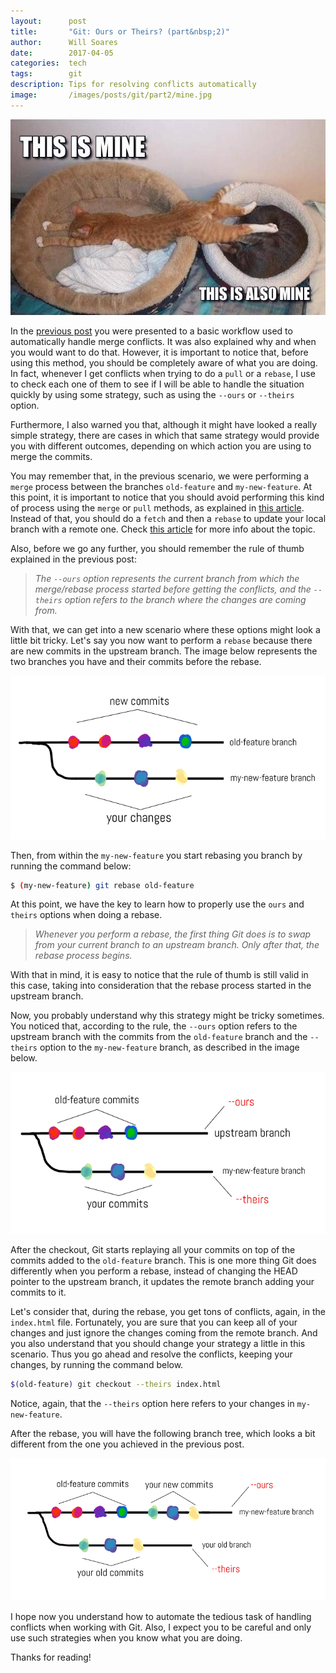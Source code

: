 ```yaml
---
layout:      post
title:       "Git: Ours or Theirs? (part&nbsp;2)"
author:      Will Soares
date:        2017-04-05
categories:  tech
tags:        git
description: Tips for resolving conflicts automatically
image:       /images/posts/git/part2/mine.jpg
---
```


<div class="center-align">
  <img class="responsive-img" src="/images/posts/git/part2/mine.jpg">
</div>

In the [previous post](/git/git-ours-or-theirs-1.html) you were presented to a basic workflow used to automatically handle merge conflicts. It was also explained why and when you would want to do that. However, it is important to notice that, before using this method, you should be completely aware of what you are doing. In fact, whenever I get conflicts when trying to do a `pull` or a `rebase`, I use to check each one of them to see if I will be able to handle the situation quickly by using some strategy, such as using the `--ours` or `--theirs` option.

Furthermore, I also warned you that, although it might have looked a really simple strategy, there are cases in which that same strategy would provide you with different outcomes, depending on which action you are using to merge the commits.

You may remember that, in the previous scenario, we were performing a `merge` process between the branches `old-feature` and `my-new-feature`. At this point, it is important to notice that you should avoid performing this kind of process using the `merge` or `pull` methods, as explained in [this article](https://coderwall.com/p/7aymfa/please-oh-please-use-git-pull-rebase). Instead of that, you should do a `fetch` and then a `rebase` to update your local branch with a remote one. Check [this article](https://www.atlassian.com/git/tutorials/merging-vs-rebasing) for more info about the topic.

Also, before we go any further, you should remember the rule of thumb explained in the previous post:
>_The `--ours` option represents the current branch from which the merge/rebase process started before getting the conflicts, and the `--theirs` option refers to the branch where the changes are coming from._

With that, we can get into a new scenario where these options might look a little bit tricky. Let's say you now want to perform a `rebase` because there are new commits in the upstream branch. The image below represents the two branches you have and their commits before the rebase.

<div class="center-align">
  <img class="responsive-img" src="/images/posts/git/part2/example1.png">
</div>

Then, from within the `my-new-feature` you start rebasing you branch by running the command below:

```sh
$ (my-new-feature) git rebase old-feature
```

At this point, we have the key to learn how to properly use the `ours` and `theirs` options when doing a rebase.

>_Whenever you perform a rebase, the first thing Git does is to swap from your current branch to an upstream branch. Only after that, the rebase process begins._

With that in mind, it is easy to notice that the rule of thumb is still valid in this case, taking into consideration that the rebase process started in the upstream branch.

Now, you probably understand why this strategy might be tricky sometimes. You noticed that, according to the rule, the `--ours` option refers to the upstream branch with the commits from the `old-feature` branch and the `--theirs` option to the `my-new-feature` branch, as described in the image below.

<div class="center-align">
  <img class="responsive-img" src="/images/posts/git/part2/example2.png">
</div>

After the checkout, Git starts replaying all your commits on top of the commits added to the `old-feature` branch. This is one more thing Git does differently when you perform a rebase, instead of changing the HEAD pointer to the upstream branch, it updates the remote branch adding your commits to it.

Let's consider that, during the rebase, you get tons of conflicts, again, in the `index.html` file. Fortunately, you are sure that you can keep all of your changes and just ignore the changes coming from the remote branch. And you also understand that you should change your strategy a little in this scenario. Thus you go ahead and resolve the conflicts, keeping your changes, by running the command below.

```sh
$(old-feature) git checkout --theirs index.html
```

Notice, again, that the `--theirs` option here refers to your changes in `my-new-feature`.

After the rebase, you will have the following branch tree, which looks a bit different from the one you achieved in the previous post.

<div class="center-align">
  <img class="responsive-img" src="/images/posts/git/part2/example3.png">
</div>

I hope now you understand how to automate the tedious task of handling conflicts when working with Git. Also, I expect you to be careful and only use such strategies when you know what you are doing.

Thanks for reading!
